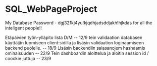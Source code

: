 # SQL_WebPageProject
My Database Password - dgj321kj4yu!kjqdhjadsddjakh!hjkdas
for all the inteligent people!!

Etäpäivien työn-ylläpito lista
    D/M
-- 12/9
tein validaation databasen käyttäjän luomiseen client:sidilla
ja lisäsin validaation loginaamiseen backend puolelle.
-- 18/9
Lisäsin backendiin salasanojem hashaamis ominaisuuden
-- 22/9
Tein dashboardin aloittelua ja aloitin session id / coockie juttuja
-- 23/9